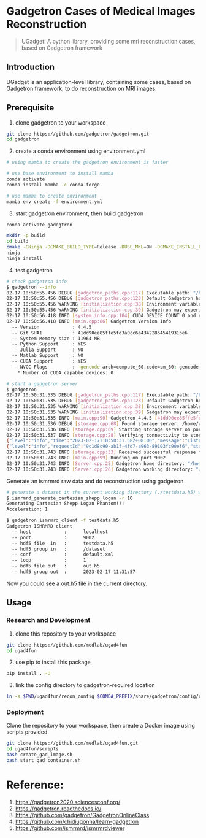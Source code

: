 # Gadgetron Cases of Medical Images Reconstruction

> UGadget: A python library, providing some mri reconstruction cases, based on Gadgetron framework

## Introduction

UGadget is an application-level library, containing some cases, based on Gadgetron framework, to do reconstruction on MRI images.  

## Prerequisite
1. clone gadgetron to your workspace
```bash
git clone https://github.com/gadgetron/gadgetron.git
cd gadgetron
```
2. create a conda environment using environment.yml
```bash
# using mamba to create the gadgetron environment is faster

# use base environment to install mamba
conda activate
conda install mamba -c conda-forge

# use mamba to create environment
mamba env create -f environment.yml
```
3. start gadgetron environment, then build gadgetron
```bash
conda activate gadegtron

mkdir -p build
cd build
cmake -GNinja -DCMAKE_BUILD_TYPE=Release -DUSE_MKL=ON -DCMAKE_INSTALL_PREFIX=${CONDA_PREFIX} ../
ninja
ninja install
```
4. test gadgetron
```bash
# check gadgetron info
$ gadgetron --info
02-17 10:50:55.456 DEBUG [gadgetron_paths.cpp:117] Executable path: "/home/uih/miniconda3/envs/gadgetron/bin/gadgetron"
02-17 10:50:55.456 DEBUG [gadgetron_paths.cpp:123] Default Gadgetron home: "/home/uih/miniconda3/envs/gadgetron"
02-17 10:50:55.456 WARNING [initialization.cpp:38] Environment variable 'OMP_WAIT_POLICY' not set to 'PASSIVE'.
02-17 10:50:55.456 WARNING [initialization.cpp:39] Gadgetron may experience serious performance issues under heavy load (multiple simultaneous reconstructions, etc.)
02-17 10:50:56.418 INFO [system_info.cpp:104] CUDA DEVICE COUNT 0 and error number 35
02-17 10:50:56.418 INFO [main.cpp:86] Gadgetron Version Info
  -- Version            : 4.4.5
  -- Git SHA1           : 41dd90ee85ffe5fd3a0cc6a43422854541931be6
  -- System Memory size : 11964 MB
  -- Python Support     : YES
  -- Julia Support      : NO
  -- Matlab Support     : NO
  -- CUDA Support       : YES
  -- NVCC Flags         : -gencode arch=compute_60,code=sm_60;-gencode arch=compute_61,code=sm_61;-gencode arch=compute_70,code=sm_70;-gencode arch=compute_75,code=sm_75;-gencode arch=compute_80,code=sm_80;-gencode arch=compute_86,code=sm_86 --std=c++17
    * Number of CUDA capable devices: 0

# start a gadgetron server
$ gadgetron
02-17 10:50:31.535 DEBUG [gadgetron_paths.cpp:117] Executable path: "/home/uih/miniconda3/envs/gadgetron/bin/gadgetron"
02-17 10:50:31.535 DEBUG [gadgetron_paths.cpp:123] Default Gadgetron home: "/home/uih/miniconda3/envs/gadgetron"
02-17 10:50:31.535 WARNING [initialization.cpp:38] Environment variable 'OMP_WAIT_POLICY' not set to 'PASSIVE'.
02-17 10:50:31.535 WARNING [initialization.cpp:39] Gadgetron may experience serious performance issues under heavy load (multiple simultaneous reconstructions, etc.)
02-17 10:50:31.535 INFO [main.cpp:90] Gadgetron 4.4.5 [41dd90ee85ffe5fd3a0cc6a43422854541931be6]
02-17 10:50:31.536 DEBUG [storage.cpp:68] Found storage server: /home/uih/miniconda3/envs/gadgetron/bin/mrd-storage-server
02-17 10:50:31.536 INFO [storage.cpp:69] Starting storage server on port 9112
02-17 10:50:31.537 INFO [storage.cpp:28] Verifying connectivity to storage server...
{"level":"info","time":"2023-02-17T10:50:31.582+08:00","message":"Listening on port 9112"}
{"level":"info","requestId":"9c1d8c90-ab1f-4fd7-a963-89103fc90ef6","status":200,"method":"GET","path":"/healthcheck","query":"","latencyMs":1.56,"time":"2023-02-17T10:50:31.743+08:00","message":"request completed"}
02-17 10:50:31.743 INFO [storage.cpp:33] Received successful response from storage server.
02-17 10:50:31.743 INFO [main.cpp:99] Running on port 9002
02-17 10:50:31.743 INFO [Server.cpp:25] Gadgetron home directory: "/home/uih/miniconda3/envs/gadgetron"
02-17 10:50:31.743 INFO [Server.cpp:26] Gadgetron working directory: "/tmp/gadgetron/"
```

Generate an ismrmrd raw data and do reconstruction using gadgetron
```bash
# generate a dataset in the current working directory (./testdata.h5) with 8 coils and 10 repetitions.
$ ismrmrd_generate_cartesian_shepp_logan -r 10
Generating Cartesian Shepp Logan Phantom!!!
Acceleration: 1

$ gadgetron_ismrmrd_client -f testdata.h5
Gadgetron ISMRMRD client
  -- host            :      localhost
  -- port            :      9002
  -- hdf5 file  in   :      testdata.h5
  -- hdf5 group in   :      /dataset
  -- conf            :      default.xml
  -- loop            :      1
  -- hdf5 file out   :      out.h5
  -- hdf5 group out  :      2023-02-17 11:31:57
```
Now you could see a out.h5 file in the current directory.

## Usage

### Research and Development  

1. clone this repository to your workspace
```bash
git clone https://github.com/medlab/ugad4fun
cd ugad4fun
```
2. use pip to install this package
```bash
pip install . -U
```
3. link the config directory to gadgetron-required location
```bash
ln -s $PWD/ugad4fun/recon_config $CONDA_PREFIX/share/gadgetron/config/recon_config
```

### Deployment  

Clone the repository to your workspace, then create a Docker image using scripts provided.
```bash
git clone https://github.com/medlab/ugad4fun.git
cd ugad4fun/scripts
bash create_gad_image.sh
bash start_gad_container.sh
```

# Reference:
1. https://gadgetron2020.sciencesconf.org/
2. https://gadgetron.readthedocs.io/
3. https://github.com/gadgetron/GadgetronOnlineClass
4. https://github.com/chidiugonna/learn-gadgetron
5. https://github.com/ismrmrd/ismrmrdviewer
